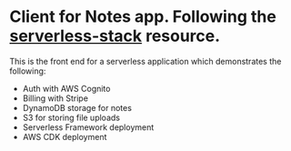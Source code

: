 # Client for Notes app. Following the [serverless-stack](https://serverless-stack.com/) resource.

This is the front end for a serverless application which demonstrates the following:
- Auth with AWS Cognito
- Billing with Stripe
- DynamoDB storage for notes
- S3 for storing file uploads
- Serverless Framework deployment
- AWS CDK deployment
